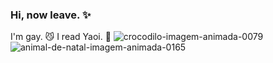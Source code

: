 ### Hi, now leave. ✨
I'm gay. 😼
I read Yaoi. 🫠
![crocodilo-imagem-animada-0079](https://github.com/kelwim/kelwim/assets/137288025/f2933d4e-8117-40a9-aa5b-136cac8ae0c7)
![animal-de-natal-imagem-animada-0165](https://github.com/kelwim/kelwim/assets/137288025/dc8f3785-a65d-43d4-acec-32f161eb4d89)

